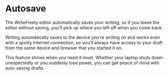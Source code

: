 # Autosave

The WriteFreely editor automatically saves your writing, so if you leave the editor without saving, you'll pick up where you left off when you come back.

Writing automatically saves to the device you're writing on and works even with a spotty internet connection, so you'll always have access to your draft from the same device and browser that you started it on.

This feature shines when you need it most. Whether your laptop shuts down unexpectedly or you suddenly lose power, you can get peace of mind with auto-saving drafts.
